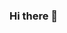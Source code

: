 ### Hi there 👋

<!--
**ThibaudGLT/ThibaudGLT** is a ✨ _special_ ✨ repository because its `README.md` (this file) appears on your GitHub profile.
![Cover](https://github.com/ThibaudGLT/ThibaudGLT/blob/master/img/coverjura.jpg)
Here are some ideas to get you started:

- 🔭 I’m currently working on ...
- 🌱 I’m currently learning ...
- 👯 I’m looking to collaborate on ...
- 🤔 I’m looking for help with ...
- 💬 Ask me about ...
- 📫 How to reach me: ...
- 😄 Pronouns: ...
- ⚡ Fun fact: ...
-->
